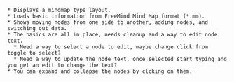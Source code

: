     * Displays a mindmap type layout.
    * Loads basic information from FreeMind Mind Map format (*.mm).
    * Shows moving nodes from one side to another, adding nodes, and switching out data.
    * The basics are all in place, needs cleanup and a way to edit node text.
      * Need a way to select a node to edit, maybe change click from toggle to select?
      * Need a way to update the node text, once selected start typing and you get an edit to change the text?
    * You can expand and collapse the nodes by clcking on them.